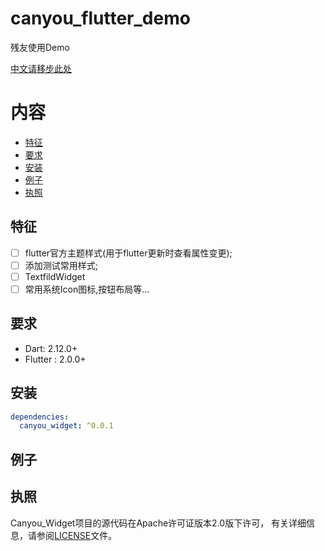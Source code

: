# canyou_flutter_demo

残友使用Demo

[中文请移步此处](./README_CN.md)

# 内容

- [特征](#features)
- [要求](#requirements)
- [安装](#install)
- [例子](#example)
- [执照](#license)

## 特征

* [ ] flutter官方主题样式(用于flutter更新时查看属性变更);
* [ ] 添加测试常用样式;
* [ ] TextfildWidget
* [ ] 常用系统Icon图标,按钮布局等...

## 要求

- Dart: 2.12.0+
- Flutter : 2.0.0+

## 安装

```yaml
dependencies:
  canyou_widget: ^0.0.1
```

## 例子


## 执照

Canyou_Widget项目的源代码在Apache许可证版本2.0版下许可，
有关详细信息，请参阅[LICENSE](./LICENSE)文件。

